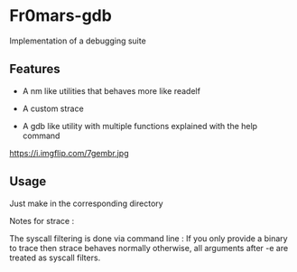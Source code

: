 # Fr0mars-gdb

Implementation of a debugging suite




## Features 

- A nm like utilities that behaves more like readelf

- A custom strace

- A gdb like utility with multiple functions explained with the help command


https://i.imgflip.com/7gembr.jpg

## Usage

Just make in the corresponding directory


Notes for strace :

The syscall filtering is done via command line :
If you only provide a binary to trace then strace behaves normally
otherwise, all arguments after -e are treated as syscall filters.
